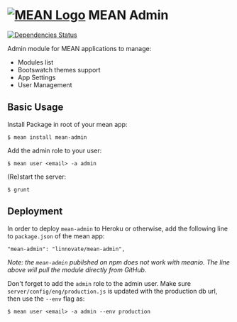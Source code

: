 # [![MEAN Logo](http://www.mean.io/img/logos/meanlogo.png)](http://mean.io/) MEAN Admin

[![Dependencies Status](https://david-dm.org/linnovate/mean-admin.png)](https://david-dm.org/linnovate/mean-admin)

Admin module for MEAN applications to manage:

- Modules list
- Bootswatch themes support
- App Settings
- User Management

## Basic Usage

  Install Package in root of your mean app:

    $ mean install mean-admin

  Add the admin role to your user:

    $ mean user <email> -a admin

  (Re)start the server:

    $ grunt

## Deployment

In order to deploy `mean-admin` to Heroku or otherwise, add the following line to `package.json` of the mean app:

    "mean-admin": "linnovate/mean-admin",

_Note: the `mean-admin` pubilshed on npm does not work with meanio. The line above will pull the module directly from GitHub._

Don't forget to add the `admin` role to the admin user. Make sure `server/config/eng/production.js` is updated with the production db url, then use the `--env` flag as:

    $ mean user <email> -a admin --env production